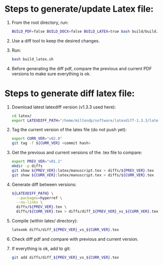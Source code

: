 # Steps to generate/update Latex file:

1. From the root directory, run:
   ```bash
   BUILD_PDF=false BUILD_DOCX=false BUILD_LATEX=true bash build/build.sh
   ```

1. Use a diff tool to keep the desired changes.

1. Run:
   ```bash
   bash build_latex.sh
   ```

1. Before generating the diff pdf, compare the previous and current PDF versions
   to make sure everything is ok.

# Steps to generate diff latex file:

1. Download latest latexdiff version (v1.3.3 used here):
   ```bash
   cd latex/
   export LATEXDIFF_PATH="/home/miltondp/software/latexdiff-1.3.3/latexdiff"
   ```

1. Tag the current version of the latex file (do not push yet):
   ```bash
   export CURR_VER="v02.0"
   git tag -f ${CURR_VER} <commit hash>
   ```

1. Get the previous and current versions of the .tex file to compare:
   ```bash
   export PREV_VER="v01.1"
   mkdir -p diffs
   git show ${PREV_VER}:latex/manuscript.tex > diffs/${PREV_VER}.tex
   git show ${CURR_VER}:latex/manuscript.tex > diffs/${CURR_VER}.tex
   ```

1. Generate diff between versions:
   ```bash
   ${LATEXDIFF_PATH} \
     --packages=hyperref \
     --no-links \
     diffs/${PREV_VER}.tex \
     diffs/${CURR_VER}.tex > diffs/diff_${PREV_VER}_vs_${CURR_VER}.tex
   ```

1. Compile (within latex/ directory):
   ```bash
   latexmk diffs/diff_${PREV_VER}_vs_${CURR_VER}.tex
   ```

1. Check diff pdf and compare with previous and current version.

1. If everything is ok, add to git:
   ```bash
   git add diffs/diff_${PREV_VER}_vs_${CURR_VER}.tex
   ```
